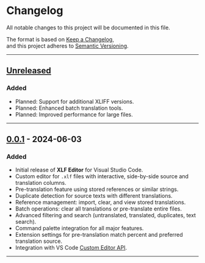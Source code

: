 # Changelog

All notable changes to this project will be documented in this file.

The format is based on [Keep a Changelog](https://keepachangelog.com/en/1.1.0/),  
and this project adheres to [Semantic Versioning](https://semver.org/spec/v2.0.0.html).

---

## [Unreleased]

### Added
- Planned: Support for additional XLIFF versions.
- Planned: Enhanced batch translation tools.
- Planned: Improved performance for large files.

---

## [0.0.1] - 2024-06-03

### Added
- Initial release of **XLF Editor** for Visual Studio Code.
- Custom editor for `.xlf` files with interactive, side-by-side source and translation columns.
- Pre-translation feature using stored references or similar strings.
- Duplicate detection for source texts with different translations.
- Reference management: import, clear, and view stored translations.
- Batch operations: clear all translations or pre-translate entire files.
- Advanced filtering and search (untranslated, translated, duplicates, text search).
- Command palette integration for all major features.
- Extension settings for pre-translation match percent and preferred translation source.
- Integration with VS Code [Custom Editor API](https://code.visualstudio.com/api/extension-guides/custom-editors).

---

[Unreleased]: https://github.com/DaJan404/xlfeditor/compare/v0.0.1...HEAD
[0.0.1]: https://github.com/DaJan404/xlfeditor/releases/tag/v0.0.1